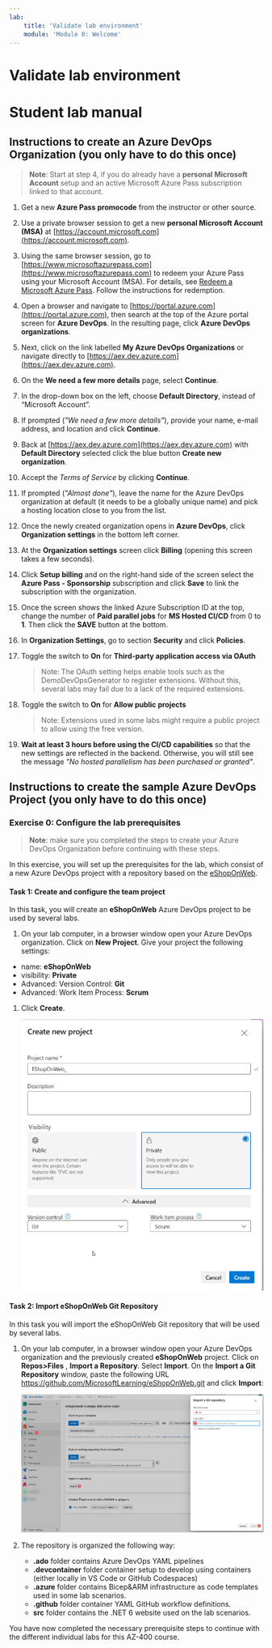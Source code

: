 ```yaml
---
lab:
    title: 'Validate lab environment'
    module: 'Module 0: Welcome'
---
```


# Validate lab environment

# Student lab manual

## Instructions to create an Azure DevOps Organization (you only have to do this once)

> **Note**: Start at step 4, if you do already have a **personal Microsoft Account** setup and an active Microsoft Azure Pass subscription linked to that account.

1. Get a new **Azure Pass promocode** from the instructor or other source.
2. Use a private browser session to get a new **personal Microsoft Account (MSA)** at [https://account.microsoft.com](https://account.microsoft.com).
3. Using the same browser session, go to [https://www.microsoftazurepass.com](https://www.microsoftazurepass.com) to redeem your Azure Pass using your Microsoft Account (MSA). For details, see [Redeem a Microsoft Azure Pass](https://www.microsoftazurepass.com/Home/HowTo?Length=5). Follow the instructions for redemption.

4. Open a browser and navigate to [https://portal.azure.com](https://portal.azure.com), then search at the top of the Azure portal screen for **Azure DevOps**. In the resulting page, click **Azure DevOps organizations**.
5. Next, click on the link labelled **My Azure DevOps Organizations** or navigate directly to [https://aex.dev.azure.com](https://aex.dev.azure.com).
6. On the **We need a few more details** page, select **Continue**.
7. In the drop-down box on the left, choose **Default Directory**, instead of “Microsoft Account”.
8. If prompted (*"We need a few more details"*), provide your name, e-mail address, and location and click **Continue**.
9. Back at [https://aex.dev.azure.com](https://aex.dev.azure.com) with **Default Directory** selected click the blue button **Create new organization**.
10. Accept the *Terms of Service* by clicking **Continue**.
11. If prompted (*"Almost done"*), leave the name for the Azure DevOps organization at default (it needs to be a globally unique name) and pick a hosting location close to you from the list.
12. Once the newly created organization opens in **Azure DevOps**, click **Organization settings** in the bottom left corner.
13. At the **Organization settings** screen click **Billing** (opening this screen takes a few seconds).
14. Click **Setup billing** and on the right-hand side of the screen select the **Azure Pass - Sponsorship** subscription and click **Save** to link the subscription with the organization.
15. Once the screen shows the linked Azure Subscription ID at the top, change the number of **Paid parallel jobs** for **MS Hosted CI/CD** from 0 to **1**. Then click the **SAVE** button at the bottom.
16. In **Organization Settings**, go to section **Security** and click **Policies**.
17. Toggle the switch to **On** for **Third-party application access via OAuth**
    > Note: The OAuth setting helps enable tools such as the DemoDevOpsGenerator to register extensions. Without this, several labs may fail due to a lack of the required extensions.
18. Toggle the switch to **On** for **Allow public projects**
    > Note: Extensions used in some labs might require a public project to allow using the free version.
19. **Wait at least 3 hours before using the CI/CD capabilities** so that the new settings are reflected in the backend. Otherwise, you will still see the message *"No hosted parallelism has been purchased or granted"*.

## Instructions to create the sample Azure DevOps Project (you only have to do this once)

### Exercise 0: Configure the lab prerequisites

> **Note**: make sure you completed the steps to create your Azure DevOps Organization before continuing with these steps.

In this exercise, you will set up the prerequisites for the lab, which consist of a new Azure DevOps project with a repository based on the [eShopOnWeb](https://github.com/MicrosoftLearning/eShopOnWeb).

#### Task 1:  Create and configure the team project

In this task, you will create an **eShopOnWeb** Azure DevOps project to be used by several labs.

1.  On your lab computer, in a browser window open your Azure DevOps organization. Click on **New Project**. Give your project the following settings:
- name: **eShopOnWeb** 
- visibility: **Private**
- Advanced: Version Control: **Git**
- Advanced: Work Item Process: **Scrum**

1. Click **Create**.

    ![Create Project](images/create-project.png)

#### Task 2:  Import eShopOnWeb Git Repository

In this task you will import the eShopOnWeb Git repository that will be used by several labs.

1.  On your lab computer, in a browser window open your Azure DevOps organization and the previously created **eShopOnWeb** project. Click on **Repos>Files** , **Import a Repository**. Select **Import**. On the **Import a Git Repository** window, paste the following URL https://github.com/MicrosoftLearning/eShopOnWeb.git  and click **Import**:

    ![Import Repository](images/import-repo.png)

1.  The repository is organized the following way:
    - **.ado** folder contains Azure DevOps YAML pipelines
    - **.devcontainer** folder container setup to develop using containers (either locally in VS Code or GitHub Codespaces)
    - **.azure** folder contains Bicep&ARM infrastructure as code templates used in some lab scenarios.
    - **.github** folder container YAML GitHub workflow definitions.
    - **src** folder contains the .NET 6 website used on the lab scenarios.

You have now completed the necessary prerequisite steps to continue with the different individual labs for this AZ-400 course. 